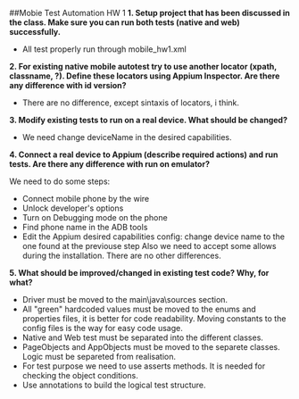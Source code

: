 ##Mobie Test Automation HW 1
**1.	Setup project that has been discussed in the class. Make sure you can run both tests (native and web) successfully.**

  - All test properly run through mobile_hw1.xml

**2.	For existing native mobile autotest try to use another locator (xpath, classname, ?). Define these locators using Appium Inspector. Are there any difference with id version?**
    
  - There are no difference, except sintaxis of locators, i think. 

**3.	Modify existing tests to run on a real device. What should be changed?**

  - We need change deviceName in the desired capabilities.

**4.	Connect a real device to Appium (describe required actions) and run tests. Are there any difference with run on emulator?**
  
  We need to do some steps:
  - Connect mobile phone by the wire
  - Unlock developer's options
  - Turn on Debugging mode on the phone
  - Find phone name in the ADB tools
  - Edit the Appium desired capabilities config: change device name to the one found at the previouse step
  Also we need to accept some allows during the installation. 
  There are no other differences. 
  

**5.	What should be improved/changed in existing test code? Why, for what?**

  - Driver must be moved to the main\java\sources section. 
  - All "green" hardcoded values must be moved to the enums and properties files, it is better for code readability. Moving constants to the config files is the way for easy code usage. 
  - Native and Web test must be separated into the different classes. 
  - PageObjects and AppObjects must be moved to the separete classes. Logic must be separeted from realisation. 
  - For test purpose we need to use asserts methods. It is needed for checking the object conditions.
  - Use annotations to build the logical test structure.



